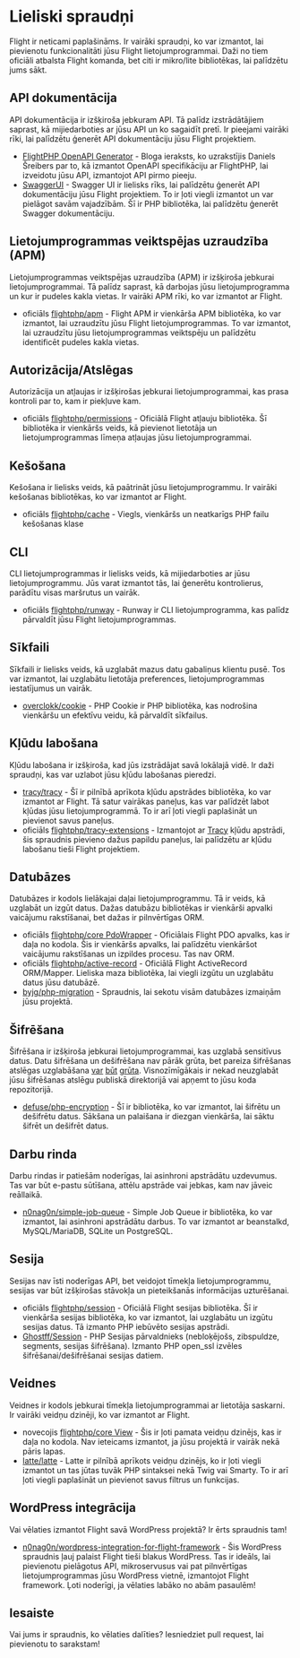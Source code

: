 # Lieliski spraudņi

Flight ir neticami paplašināms. Ir vairāki spraudņi, ko var izmantot, lai pievienotu funkcionalitāti jūsu Flight lietojumprogrammai. Daži no tiem oficiāli atbalsta Flight komanda, bet citi ir mikro/lite bibliotēkas, lai palīdzētu jums sākt.

## API dokumentācija

API dokumentācija ir izšķiroša jebkuram API. Tā palīdz izstrādātājiem saprast, kā mijiedarboties ar jūsu API un ko sagaidīt pretī. Ir pieejami vairāki rīki, lai palīdzētu ģenerēt API dokumentāciju jūsu Flight projektiem.

- [FlightPHP OpenAPI Generator](https://dev.to/danielsc/define-generate-and-implement-an-api-first-approach-with-openapi-generator-and-flightphp-1fb3) - Bloga ieraksts, ko uzrakstījis Daniels Šreibers par to, kā izmantot OpenAPI specifikāciju ar FlightPHP, lai izveidotu jūsu API, izmantojot API pirmo pieeju.
- [SwaggerUI](https://github.com/zircote/swagger-php) - Swagger UI ir lielisks rīks, lai palīdzētu ģenerēt API dokumentāciju jūsu Flight projektiem. To ir ļoti viegli izmantot un var pielāgot savām vajadzībām. Šī ir PHP bibliotēka, lai palīdzētu ģenerēt Swagger dokumentāciju.

## Lietojumprogrammas veiktspējas uzraudzība (APM)

Lietojumprogrammas veiktspējas uzraudzība (APM) ir izšķiroša jebkurai lietojumprogrammai. Tā palīdz saprast, kā darbojas jūsu lietojumprogramma un kur ir pudeles kakla vietas. Ir vairāki APM rīki, ko var izmantot ar Flight.
- <span class="badge bg-primary">oficiāls</span> [flightphp/apm](/awesome-plugins/apm) - Flight APM ir vienkārša APM bibliotēka, ko var izmantot, lai uzraudzītu jūsu Flight lietojumprogrammas. To var izmantot, lai uzraudzītu jūsu lietojumprogrammas veiktspēju un palīdzētu identificēt pudeles kakla vietas.

## Autorizācija/Atslēgas

Autorizācija un atļaujas ir izšķirošas jebkurai lietojumprogrammai, kas prasa kontroli par to, kam ir piekļuve kam.

- <span class="badge bg-primary">oficiāls</span> [flightphp/permissions](/awesome-plugins/permissions) - Oficiālā Flight atļauju bibliotēka. Šī bibliotēka ir vienkāršs veids, kā pievienot lietotāja un lietojumprogrammas līmeņa atļaujas jūsu lietojumprogrammai. 

## Kešošana

Kešošana ir lielisks veids, kā paātrināt jūsu lietojumprogrammu. Ir vairāki kešošanas bibliotēkas, ko var izmantot ar Flight.

- <span class="badge bg-primary">oficiāls</span> [flightphp/cache](/awesome-plugins/php-file-cache) - Viegls, vienkāršs un neatkarīgs PHP failu kešošanas klase

## CLI

CLI lietojumprogrammas ir lielisks veids, kā mijiedarboties ar jūsu lietojumprogrammu. Jūs varat izmantot tās, lai ģenerētu kontrolierus, parādītu visas maršrutus un vairāk.

- <span class="badge bg-primary">oficiāls</span> [flightphp/runway](/awesome-plugins/runway) - Runway ir CLI lietojumprogramma, kas palīdz pārvaldīt jūsu Flight lietojumprogrammas.

## Sīkfaili

Sīkfaili ir lielisks veids, kā uzglabāt mazus datu gabaliņus klientu pusē. Tos var izmantot, lai uzglabātu lietotāja preferences, lietojumprogrammas iestatījumus un vairāk.

- [overclokk/cookie](/awesome-plugins/php-cookie) - PHP Cookie ir PHP bibliotēka, kas nodrošina vienkāršu un efektīvu veidu, kā pārvaldīt sīkfailus.

## Kļūdu labošana

Kļūdu labošana ir izšķiroša, kad jūs izstrādājat savā lokālajā vidē. Ir daži spraudņi, kas var uzlabot jūsu kļūdu labošanas pieredzi.

- [tracy/tracy](/awesome-plugins/tracy) - Šī ir pilnībā aprīkota kļūdu apstrādes bibliotēka, ko var izmantot ar Flight. Tā satur vairākas paneļus, kas var palīdzēt labot kļūdas jūsu lietojumprogrammā. To ir arī ļoti viegli paplašināt un pievienot savus paneļus.
- <span class="badge bg-primary">oficiāls</span> [flightphp/tracy-extensions](/awesome-plugins/tracy-extensions) - Izmantojot ar [Tracy](/awesome-plugins/tracy) kļūdu apstrādi, šis spraudnis pievieno dažus papildu paneļus, lai palīdzētu ar kļūdu labošanu tieši Flight projektiem.

## Datubāzes

Datubāzes ir kodols lielākajai daļai lietojumprogrammu. Tā ir veids, kā uzglabāt un izgūt datus. Dažas datubāzu bibliotēkas ir vienkārši apvalki vaicājumu rakstīšanai, bet dažas ir pilnvērtīgas ORM.

- <span class="badge bg-primary">oficiāls</span> [flightphp/core PdoWrapper](/learn/pdo-wrapper) - Oficiālais Flight PDO apvalks, kas ir daļa no kodola. Šis ir vienkāršs apvalks, lai palīdzētu vienkāršot vaicājumu rakstīšanas un izpildes procesu. Tas nav ORM.
- <span class="badge bg-primary">oficiāls</span> [flightphp/active-record](/awesome-plugins/active-record) - Oficiālā Flight ActiveRecord ORM/Mapper. Lieliska maza bibliotēka, lai viegli izgūtu un uzglabātu datus jūsu datubāzē.
- [byjg/php-migration](/awesome-plugins/migrations) - Spraudnis, lai sekotu visām datubāzes izmaiņām jūsu projektā.

## Šifrēšana

Šifrēšana ir izšķiroša jebkurai lietojumprogrammai, kas uzglabā sensitīvus datus. Datu šifrēšana un dešifrēšana nav pārāk grūta, bet pareiza šifrēšanas atslēgas uzglabāšana [var](https://stackoverflow.com/questions/6767839/where-should-i-store-an-encryption-key-for-php#:~:text=Write%20a%20php%20config%20file%20and%20store%20it,folder%20is%20not%20accessible%20to%20the%20end%20user.) [būt](https://www.reddit.com/r/PHP/comments/luqsn/the_encryption_key_where_do_you_store_it/) [grūta](https://security.stackexchange.com/questions/48047/location-to-store-an-encryption-key). Visnozīmīgākais ir nekad neuzglabāt jūsu šifrēšanas atslēgu publiskā direktorijā vai apņemt to jūsu koda repozitorijā.

- [defuse/php-encryption](/awesome-plugins/php-encryption) - Šī ir bibliotēka, ko var izmantot, lai šifrētu un dešifrētu datus. Sākšana un palaišana ir diezgan vienkārša, lai sāktu šifrēt un dešifrēt datus.

## Darbu rinda

Darbu rindas ir patiešām noderīgas, lai asinhroni apstrādātu uzdevumus. Tas var būt e-pastu sūtīšana, attēlu apstrāde vai jebkas, kam nav jāveic reāllaikā.

- [n0nag0n/simple-job-queue](/awesome-plugins/simple-job-queue) - Simple Job Queue ir bibliotēka, ko var izmantot, lai asinhroni apstrādātu darbus. To var izmantot ar beanstalkd, MySQL/MariaDB, SQLite un PostgreSQL.

## Sesija

Sesijas nav īsti noderīgas API, bet veidojot tīmekļa lietojumprogrammu, sesijas var būt izšķirošas stāvokļa un pieteikšanās informācijas uzturēšanai.

- <span class="badge bg-primary">oficiāls</span> [flightphp/session](/awesome-plugins/session) - Oficiālā Flight sesijas bibliotēka. Šī ir vienkārša sesijas bibliotēka, ko var izmantot, lai uzglabātu un izgūtu sesijas datus. Tā izmanto PHP iebūvēto sesijas apstrādi.
- [Ghostff/Session](/awesome-plugins/ghost-session) - PHP Sesijas pārvaldnieks (nebloķējošs, zibspuldze, segments, sesijas šifrēšana). Izmanto PHP open_ssl izvēles šifrēšanai/dešifrēšanai sesijas datiem.

## Veidnes

Veidnes ir kodols jebkurai tīmekļa lietojumprogrammai ar lietotāja saskarni. Ir vairāki veidņu dzinēji, ko var izmantot ar Flight.

- <span class="badge bg-warning">novecojis</span> [flightphp/core View](/learn#views) - Šis ir ļoti pamata veidņu dzinējs, kas ir daļa no kodola. Nav ieteicams izmantot, ja jūsu projektā ir vairāk nekā pāris lapas.
- [latte/latte](/awesome-plugins/latte) - Latte ir pilnībā aprīkots veidņu dzinējs, ko ir ļoti viegli izmantot un tas jūtas tuvāk PHP sintaksei nekā Twig vai Smarty. To ir arī ļoti viegli paplašināt un pievienot savus filtrus un funkcijas.

## WordPress integrācija

Vai vēlaties izmantot Flight savā WordPress projektā? Ir ērts spraudnis tam!

- [n0nag0n/wordpress-integration-for-flight-framework](/awesome-plugins/n0nag0n_wordpress) - Šis WordPress spraudnis ļauj palaist Flight tieši blakus WordPress. Tas ir ideāls, lai pievienotu pielāgotus API, mikroservusus vai pat pilnvērtīgas lietojumprogrammas jūsu WordPress vietnē, izmantojot Flight framework. Ļoti noderīgi, ja vēlaties labāko no abām pasaulēm!

## Iesaiste

Vai jums ir spraudnis, ko vēlaties dalīties? Iesniedziet pull request, lai pievienotu to sarakstam!